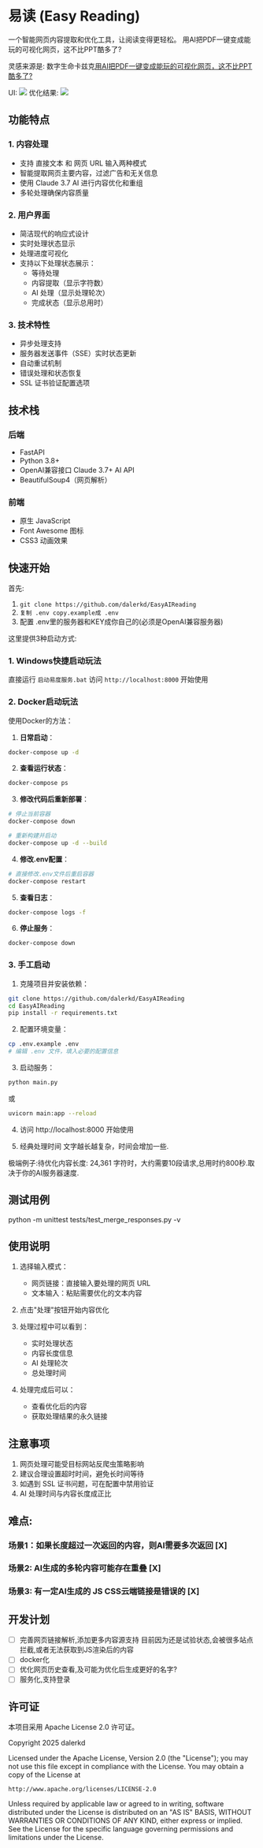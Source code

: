 # 易读 (Easy Reading)

一个智能网页内容提取和优化工具，让阅读变得更轻松。
用AI把PDF一键变成能玩的可视化网页，这不比PPT酷多了?

灵感来源是:
数字生命卡兹克[用AI把PDF一键变成能玩的可视化网页，这不比PPT酷多了?](https://mp.weixin.qq.com/s/JVxbbkR587_Mxpu02k29Kw)


UI:
![](effect-01.png)
优化结果:
![](effect-02.png)

## 功能特点

### 1. 内容处理
- 支持 直接文本 和 网页 URL 输入两种模式
- 智能提取网页主要内容，过滤广告和无关信息
- 使用 Claude 3.7 AI 进行内容优化和重组
- 多轮处理确保内容质量

### 2. 用户界面
- 简洁现代的响应式设计
- 实时处理状态显示
- 处理进度可视化
- 支持以下处理状态展示：
  - 等待处理
  - 内容提取（显示字符数）
  - AI 处理（显示处理轮次）
  - 完成状态（显示总用时）

### 3. 技术特性
- 异步处理支持
- 服务器发送事件（SSE）实时状态更新
- 自动重试机制
- 错误处理和状态恢复
- SSL 证书验证配置选项

## 技术栈

### 后端
- FastAPI
- Python 3.8+
- OpenAI兼容接口 Claude 3.7+ AI API
- BeautifulSoup4（网页解析）

### 前端
- 原生 JavaScript
- Font Awesome 图标
- CSS3 动画效果

## 快速开始


首先:
1. `git clone https://github.com/dalerkd/EasyAIReading`
2. `复制 .env copy.example成 .env`
3. 配置 .env里的服务器和KEY成你自己的(必须是OpenAI兼容服务器)

这里提供3种启动方式:

### 1. Windows快捷启动玩法
直接运行
`启动易度服务.bat`
访问 `http://localhost:8000` 开始使用

### 2. Docker启动玩法
使用Docker的方法：

1. **日常启动**：
```bash
docker-compose up -d
```

2. **查看运行状态**：
```bash
docker-compose ps
```

3. **修改代码后重新部署**：
```bash
# 停止当前容器
docker-compose down

# 重新构建并启动
docker-compose up -d --build
```

4. **修改.env配置**：
```bash
# 直接修改.env文件后重启容器
docker-compose restart
```

5. **查看日志**：
```bash
docker-compose logs -f
```

6. **停止服务**：
```bash
docker-compose down
```

### 3. 手工启动
1. 克隆项目并安装依赖：
```bash
git clone https://github.com/dalerkd/EasyAIReading
cd EasyAIReading
pip install -r requirements.txt
```

2. 配置环境变量：
```bash
cp .env.example .env
# 编辑 .env 文件，填入必要的配置信息
```

3. 启动服务：
```bash
python main.py
```
或
```bash
uvicorn main:app --reload
```


4. 访问 http://localhost:8000 开始使用

5. 经典处理时间
文字越长越复杂，时间会增加一些.

极端例子:待优化内容长度: 24,361 字符时，大约需要10段请求,总用时约800秒.取决于你的AI服务器速度.


## 测试用例
python -m unittest tests/test_merge_responses.py -v

## 使用说明

1. 选择输入模式：
   - 网页链接：直接输入要处理的网页 URL
   - 文本输入：粘贴需要优化的文本内容

2. 点击"处理"按钮开始内容优化

3. 处理过程中可以看到：
   - 实时处理状态
   - 内容长度信息
   - AI 处理轮次
   - 总处理时间

4. 处理完成后可以：
   - 查看优化后的内容
   - 获取处理结果的永久链接

## 注意事项

1. 网页处理可能受目标网站反爬虫策略影响
2. 建议合理设置超时时间，避免长时间等待
3. 如遇到 SSL 证书问题，可在配置中禁用验证
4. AI 处理时间与内容长度成正比




## 难点:
### 场景1：如果长度超过一次返回的内容，则AI需要多次返回  [X]
### 场景2: AI生成的多轮内容可能存在重叠   [X]
### 场景3: 有一定AI生成的 JS CSS云端链接是错误的   [X]


## 开发计划
- [ ] 完善网页链接解析,添加更多内容源支持
目前因为还是试验状态,会被很多站点拦截,或者无法获取到JS渲染后的内容
- [ ] docker化
- [ ] 优化网页历史查看,及可能为优化后生成更好的名字?
- [ ] 服务化,支持登录

## 许可证

本项目采用 Apache License 2.0 许可证。

Copyright 2025 dalerkd

Licensed under the Apache License, Version 2.0 (the "License");
you may not use this file except in compliance with the License.
You may obtain a copy of the License at

    http://www.apache.org/licenses/LICENSE-2.0

Unless required by applicable law or agreed to in writing, software
distributed under the License is distributed on an "AS IS" BASIS,
WITHOUT WARRANTIES OR CONDITIONS OF ANY KIND, either express or implied.
See the License for the specific language governing permissions and
limitations under the License. 
